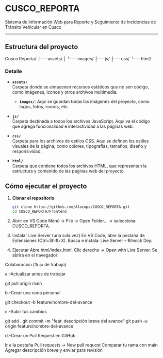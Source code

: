 # CUSCO_REPORTA
Sistema de Información Web para Reporte y Seguimiento de Incidencias de Tránsito Vehicular en Cusco

---
## Estructura del proyecto

Cusco Reporta/
├── assets/
│ └── images/
├── js/
├── css/
└── html/

### Detalle

- **`assets/`**  
  Carpeta donde se almacenan recursos estáticos que no son código, como imágenes, iconos y otros archivos multimedia.  
  - **`images/`**: Aquí se guardan todas las imágenes del proyecto, como logos, fotos, iconos, etc.

- **`js/`**  
  Carpeta destinada a todos los archivos JavaScript. Aquí va el código que agrega funcionalidad e interactividad a las páginas web.

- **`css/`**  
  Carpeta para los archivos de estilos CSS. Aquí se definen los estilos visuales de la página, como colores, tipografías, tamaños, diseño y responsividad.

- **`html/`**  
  Carpeta que contiene todos los archivos HTML, que representan la estructura y contenido de las páginas web del proyecto.

## Cómo ejecutar el proyecto

1. **Clonar el repositorio**
   ```bash
   git clone https://github.com/Alacops/CUSCO_REPORTA.git
   cd CUSCO_REPORTA/Frontend
2. Abrir en VS Code
Menú → File → Open Folder… → selecciona CUSCO_REPORTA.

3. Instalar Live Server (una sola vez)
En VS Code, abre la pestaña de Extensiones (Ctrl+Shift+X).
Busca e instala: Live Server – Ritwick Dey.

4. Ejecutar
Abre html/index.html.
Clic derecho → Open with Live Server.
Se abrirá en el navegador:

Colaboración (flujo de trabajo)

a.-Actualizar antes de trabajar

git pull origin main

b.-Crear una rama personal

git checkout -b feature/nombre-del-avance

c.-Subir tus cambios

git add .
git commit -m "feat: descripción breve del avance"
git push -u origin feature/nombre-del-avance

d.-Crear un Pull Request en GitHub

Ir a la pestaña Pull requests → New pull request
Comparar tu rama con main
Agregar descripción breve y enviar para revisión
